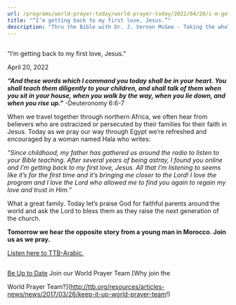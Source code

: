 ```yaml
---
url: /programs/world-prayer-today/world-prayer-today/2022/04/20/i-m-getting-back-to-my-first-love-jesus
title: "“I’m getting back to my first love, Jesus.”"
description: "Thru the Bible with Dr. J. Vernon McGee - Taking the whole Word to the whole world"
---
```







## 
 “I’m getting back to my first love, Jesus.”


April 20, 2022




***“And these words which I command you today shall be in your heart. You shall teach them diligently to your children, and shall talk of them when you sit in your house, when you walk by the way, when you lie down, and when you rise up.”*** -Deuteronomy 6:6-7

When we travel together through northern Africa, we often hear from believers who are ostracized or persecuted by their families for their faith in Jesus. Today as we pray our way through Egypt we’re refreshed and encouraged by a woman named Hala who writes:

*“Since childhood, my father has gathered us around the radio to listen to your Bible teaching. After several years of being astray, I found you online and I’m getting back to my first love, Jesus. All that I’m listening to seems like it’s for the first time and it’s bringing me closer to the Lord! I love the program and I love the Lord who allowed me to find you again to regain my love and trust in Him.”*

What a great family. Today let’s praise God for faithful parents around the world and ask the Lord to bless them as they raise the next generation of the church. 

**Tomorrow we hear the opposite story from a young man in Morocco. Join us as we pray.**

[Listen here to TTB-Arabic.](https://ttb.twr.org/home/day,0431/language,ARB)







## 




[Be Up to Date](http://feeds.feedburner.com/WorldPrayerToday "World Prayer Today RSS Feed")
Join our World Prayer Team
[Why join the  

World Prayer Team?](http://ttb.org/resources/articles-news/news/2017/03/26/keep-it-up-world-prayer-team!)




